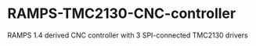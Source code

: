 # RAMPS-TMC2130-CNC-controller
RAMPS 1.4 derived CNC controller with 3 SPI-connected TMC2130 drivers
